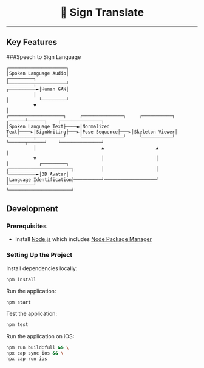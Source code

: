 <h1 align="center">👋 Sign Translate</h1>


<hr>

## Key Features

###Speech to Sign Language 

```
┌─────────────────────┐
│Spoken Language Audio│                                                              ┌─────────┐
└─────────┬───────────┘                                                  ┌──────────►│Human GAN│
          │                                                              │           └─────────┘
          ▼                                                              │
┌────────────────────┐     ┌───────────────┐     ┌───────────┐    ┌──────┴──────┐    ┌───────────────┐
│Spoken Language Text├────►│Normalized Text├────►│SignWriting├───►│Pose Sequence├───►│Skeleton Viewer│
└─────────┬──────────┘     └───────────────┘     └───────────┘    └──────┬──────┘    └───────────────┘
          │                        ▲                   ▲                 │
          ▼                        │                   │                 │           ┌─────────┐
┌───────────────────────┐          │                   │                 └──────────►│3D Avatar│
│Language Identification├──────────┘───────────────────┘                             └─────────┘
└───────────────────────┘
```




## Development

### Prerequisites

- Install [Node.js] which includes [Node Package Manager][npm]

### Setting Up the Project

Install dependencies locally:

```bash
npm install
```

Run the application:

```bash
npm start
```

Test the application:

```bash
npm test
```

Run the application on iOS:

```bash
npm run build:full && \
npx cap sync ios && \
npx cap run ios
```

[node.js]: https://nodejs.org/
[npm]: https://www.npmjs.com/get-npm


